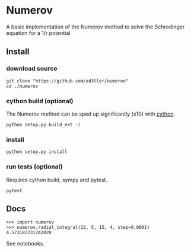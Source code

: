 # Numerov

A basic implementation of the Numerov method to solve the Schrodinger equation for a 1/r potential

## Install

### download source

```
git clone "https://github.com/ad3ller/numerov"
cd ./numerov
```

### cython build (optional)

The Numerov method can be sped up significantly (x10) with [cython](https://cython.org/).

```
python setup.py build_ext -i
```

### install

```
python setup.py install
```

### run tests (optional)

Requires cython build, sympy and pytest.

```
pytest
```

## Docs

```
>>> import numerov
>>> numerov.radial_integral(12, 5, 15, 4, step=0.0001)
4.573187231242028
```

See notebooks.
